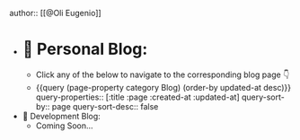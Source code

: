 author:: [[@Oli Eugenio]]
- # 📝 Personal Blog:
	- Click any of the below to navigate to the corresponding blog page 👇
	- {{query (page-property category Blog) (order-by updated-at desc)}}
	  query-properties:: [:title :page :created-at :updated-at]
	  query-sort-by:: page
	  query-sort-desc:: false
- 👾 Development Blog:
	- Coming Soon...